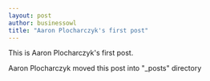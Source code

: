 ```yaml
---
layout: post
author: businessowl
title: "Aaron Plocharczyk's first post"
---
```

This is Aaron Plocharczyk's first post.

Aaron Plocharczyk moved this post into "_posts" directory
